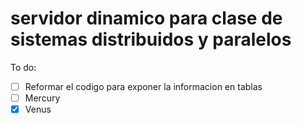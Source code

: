 # servidor dinamico para clase de sistemas distribuidos y paralelos


To do:

- [ ] Reformar el codigo para exponer la informacion en tablas
- [ ] Mercury
- [x] Venus